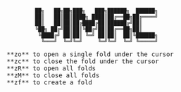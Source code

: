              ██╗   ██╗██╗███╗   ███╗██████╗  ██████╗							
             ██║   ██║██║████╗ ████║██╔══██╗██╔════╝                         
			 ██║   ██║██║██╔████╔██║██████╔╝██║								
			 ╚██╗ ██╔╝██║██║╚██╔╝██║██╔══██╗██║								
			  ╚████╔╝ ██║██║ ╚═╝ ██║██║  ██║╚██████╗							
			   ╚═══╝  ╚═╝╚═╝     ╚═╝╚═╝  ╚═╝ ╚═════╝                         
																				
<pre>
**zo** to open a single fold under the cursor
**zc** to close the fold under the cursor
**zR** to open all folds
**zM** to close all folds
**zf** to create a fold
</pre>
